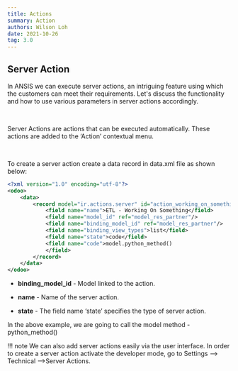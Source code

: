 ```yaml
---
title: Actions
summary: Action
authors: Wilson Loh
date: 2021-10-26
tag: 3.0
---
```



## Server Action

In ANSIS we can execute server actions, an intriguing feature using which the customers can meet their requirements. Let's discuss the functionality and how to use various parameters in server actions accordingly.

<br />

Server Actions are actions that can be executed automatically. These actions are added to the ‘Action’ contextual menu.

<br />

To create a server action create a data record in data.xml file as shown below:

``` xml title="Server Action in XML"
<?xml version="1.0" encoding="utf-8"?>
<odoo>
	<data>
    	<record model="ir.actions.server" id="action_working_on_something">
            <field name="name">ETL - Working On Something</field>
            <field name="model_id" ref="model_res_partner"/>
            <field name="binding_model_id" ref="model_res_partner"/>
            <field name="binding_view_types">list</field>
            <field name="state">code</field>
            <field name="code">model.python_method()
            </field>
        </record>
	</data>
</odoo>
```

- **binding_model_id** - Model linked to the action.

- **name** - Name of the server action.

- **state** - The field name ‘state’ specifies the type of server action.

In the above example, we are going to call the model method - python_method()

!!! note 
    We can also add server actions easily via the user interface. In order to create a server action activate the developer mode, go to Settings --> Technical -->Server Actions.



